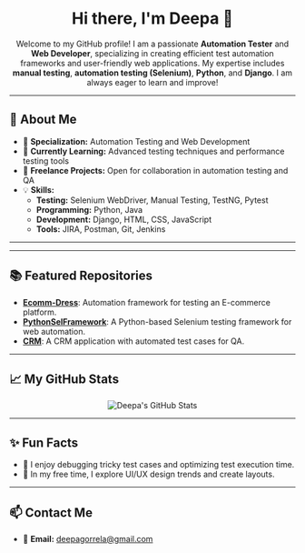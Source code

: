 <h1 align="center">Hi there, I'm Deepa 👋</h1>

<p align="center">
Welcome to my GitHub profile! I am a passionate <b>Automation Tester</b> and <b>Web Developer</b>, specializing in creating efficient test automation frameworks and user-friendly web applications. My expertise includes <b>manual testing</b>, <b>automation testing (Selenium)</b>, <b>Python</b>, and <b>Django</b>. I am always eager to learn and improve!
</p>

---

<h2>🚀 About Me</h2>
<ul>
  <li>🎯 <b>Specialization:</b> Automation Testing and Web Development</li>
  <li>🌱 <b>Currently Learning:</b> Advanced testing techniques and performance testing tools</li>
  <li>💼 <b>Freelance Projects:</b> Open for collaboration in automation testing and QA</li>
  <li>💡 <b>Skills:</b>
    <ul>
      <li><b>Testing:</b> Selenium WebDriver, Manual Testing, TestNG, Pytest</li>
      <li><b>Programming:</b> Python, Java</li>
      <li><b>Development:</b> Django, HTML, CSS, JavaScript</li>
      <li><b>Tools:</b> JIRA, Postman, Git, Jenkins</li>
    </ul>
  </li>
</ul>

---



---

<h2>📚 Featured Repositories</h2>
<ul>
  <li><a href="https://github.com/li-deepa/Ecomm-Dress" target="_blank"><b>Ecomm-Dress</b></a>: Automation framework for testing an E-commerce platform.</li>
  <li><a href="https://github.com/li-deepa/PythonSelFramework" target="_blank"><b>PythonSelFramework</b></a>: A Python-based Selenium testing framework for web automation.</li>
  <li><a href="https://github.com/li-deepa/crm" target="_blank"><b>CRM</b></a>: A CRM application with automated test cases for QA.</li>
</ul>

---

<h2>📈 My GitHub Stats</h2>
<p align="center">
  <img src="https://github-readme-stats.vercel.app/api?username=li-deepa&show_icons=true&theme=radical" alt="Deepa's GitHub Stats">
</p>

---

<h2>✨ Fun Facts</h2>
<ul>
  <li>🌟 I enjoy debugging tricky test cases and optimizing test execution time.</li>
  <li>🎨 In my free time, I explore UI/UX design trends and create layouts.</li>
</ul>

---

<h2>📫 Contact Me</h2>
<ul>
  <li>📧 <b>Email:</b> <a href="mailto:your-email@example.com">deepagorrela@gmail.com</a></li>

</ul>
